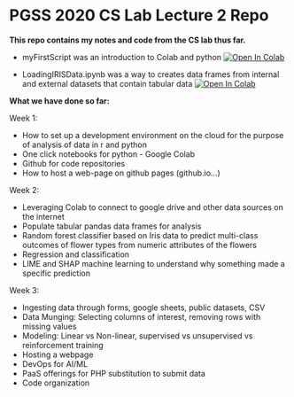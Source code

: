 # PGSS 2020 CS Lab Lecture 2 Repo

**This repo contains my notes and code from the CS lab thus far.**


* myFirstScript was an introduction to Colab and python
[![Open In Colab](https://colab.research.google.com/assets/colab-badge.svg)](https://colab.research.google.com/github/uditgarg32/pgss2020_CSLab_Lectures/blob/master/MyNotebooks/myFirstScript.ipynb) 

* LoadingIRISData.ipynb was a way to creates data frames from internal and external datasets that contain tabular data
[![Open In Colab](https://colab.research.google.com/assets/colab-badge.svg)](https://colab.research.google.com/github/uditgarg32/pgss2020_CSLab_Lectures/blob/master/MyNotebooks/LoadingIRISData.ipynb) 

****What we have done so far:****

Week 1:
- How to set up a development environment on the cloud for the purpose of analysis of data in r and python 
- One click notebooks for python - Google Colab
- Github for code repositories
- How to host a web-page on github pages (github.io...)

Week 2:
- Leveraging Colab to connect to google drive and other data sources on the internet
- Populate tabular pandas data frames for analysis
- Random forest classifier based on Iris data to predict multi-class outcomes of flower types from numeric attributes of the flowers
- Regression and classification
- LIME and SHAP machine learning to understand why something made a specific prediction

Week 3: 
- Ingesting data through forms, google sheets, public datasets, CSV
- Data Munging: Selecting columns of interest, removing rows with missing values
- Modeling: Linear vs Non-linear, supervised vs unsupervised vs reinforcement training
- Hosting a webpage
- DevOps for AI/ML
- PaaS offerings for PHP substitution to submit data
- Code organization
